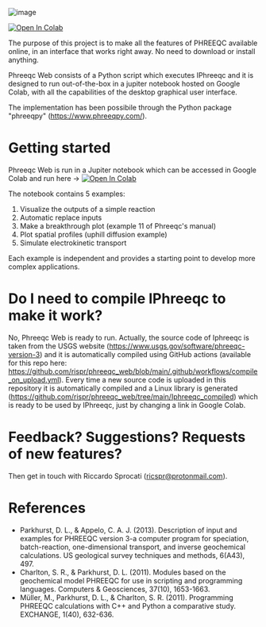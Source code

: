 ![image](https://user-images.githubusercontent.com/40338105/159864615-d5fe6877-e630-4d55-8a03-1325ec925642.png)

[![Open In Colab](https://colab.research.google.com/assets/colab-badge.svg)](https://colab.research.google.com/drive/1e-j7Yw3rTu8PTON-XK4d7FBYb8Z-0Yyd?usp=sharing)

The purpose of this project is to make all the features of PHREEQC available online, in an interface that works right away. No need to download or install anything. 

Phreeqc Web consists of a Python script which executes IPhreeqc and it is designed to run out-of-the-box in a jupiter notebook hosted on Google Colab, with all the capabilities of the desktop graphical user interface.

The implementation has been possibile through the Python package "phreeqpy" (https://www.phreeqpy.com/).

# Getting started 

Phreeqc Web is run in a Jupiter notebook which can be accessed in Google Colab and run here &#8594; [![Open In Colab](https://colab.research.google.com/assets/colab-badge.svg)](https://colab.research.google.com/drive/1e-j7Yw3rTu8PTON-XK4d7FBYb8Z-0Yyd?usp=sharing)

The notebook contains 5 examples:

1) Visualize the outputs of a simple reaction
2) Automatic replace inputs 
3) Make a breakthrough plot (example 11 of Phreeqc's manual)
4) Plot spatial profiles (uphill diffusion example)
5) Simulate electrokinetic transport 

Each example is independent and provides a starting point to develop more complex applications. 

# Do I need to compile IPhreeqc to make it work? 

No, Phreeqc Web is ready to run. Actually, the source code of Iphreeqc is taken from the USGS website (https://www.usgs.gov/software/phreeqc-version-3) and it is automatically compiled using GitHub actions (available for this repo here: https://github.com/rispr/phreeqc_web/blob/main/.github/workflows/compile_on_upload.yml). Every time a new source code is uploaded in this repository it is automatically compiled and a Linux library is generated (https://github.com/rispr/phreeqc_web/tree/main/Iphreeqc_compiled) which is ready to be used by IPhreeqc, just by changing a link in Google Colab. 

# Feedback? Suggestions? Requests of new features? 

Then get in touch with Riccardo Sprocati (ricspr@protonmail.com).

# References

* Parkhurst, D. L., & Appelo, C. A. J. (2013). Description of input and examples for PHREEQC version 3-a computer program for speciation, batch-reaction, one-dimensional transport, and inverse geochemical calculations. US geological survey techniques and methods, 6(A43), 497.
* Charlton, S. R., & Parkhurst, D. L. (2011). Modules based on the geochemical model PHREEQC for use in scripting and programming languages. Computers & Geosciences, 37(10), 1653-1663.
* Müller, M., Parkhurst, D. L., & Charlton, S. R. (2011). Programming PHREEQC calculations with C++ and Python a comparative study. EXCHANGE, 1(40), 632-636.
